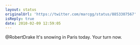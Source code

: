 ```yaml
---
layout: status
originalUrl: 'https://twitter.com/marcgg/status/8853307567'
isReply: true
date: 2010-02-09 12:59:05
---
```


@RobertDrake It's snowing in Paris today. Your turn now.
